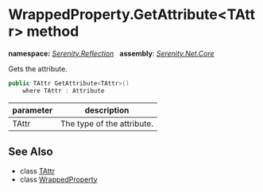 # WrappedProperty.GetAttribute&lt;TAttr&gt; method
**namespace:** *[Serenity.Reflection](../../README.md#serenity.reflection-namespace)*   **assembly**: *[Serenity.Net.Core](../../README.md)*

Gets the attribute.

```csharp
public TAttr GetAttribute<TAttr>()
    where TAttr : Attribute
```

| parameter | description |
| --- | --- |
| TAttr | The type of the attribute. |

## See Also

* class [TAttr](../Serenity.Net.Core/../WrappedProperty.TAttr.md)
* class [WrappedProperty](../WrappedProperty.md)